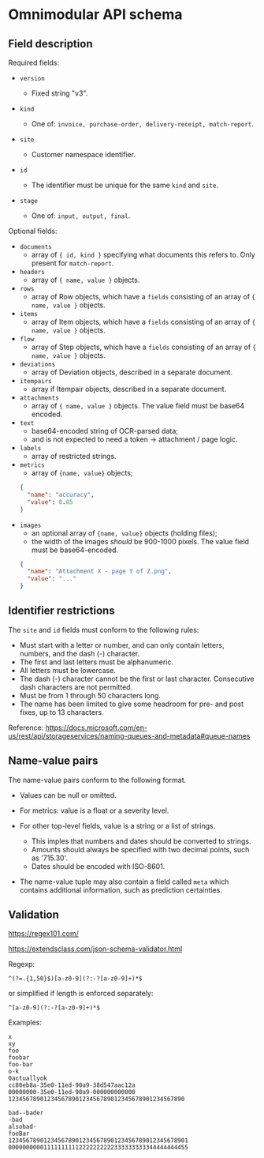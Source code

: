 # Omnimodular API schema

## Field description

Required fields:

- `version`
  - Fixed string "v3".

- `kind`
  - One of: `invoice, purchase-order, delivery-receipt, match-report`.

- `site`
  - Customer namespace identifier.

- `id`
  - The identifier must be unique for the same `kind` and `site`.

- `stage`
  - One of: `input, output, final`.

Optional fields:

- `documents`
  - array of `{ id, kind }` specifying what documents this refers to. Only present for `match-report`.
- `headers`
  - array of `{ name, value }` objects.
- `rows`
  - array of Row objects, which have a `fields` consisting of an array of `{ name, value }` objects.
- `items`
  - array of Item objects, which have a `fields` consisting of an array of `{ name, value }` objects.
- `flow`
  - array of Step objects, which have a `fields` consisting of an array of `{ name, value }` objects.
- `deviations`
  - array of Deviation objects, described in a separate document.
- `itempairs`
  - array if Itempair objects, described in a separate document.
- `attachments`
  - array of `{ name, value }` objects. The value field must be base64 encoded.
- `text`
  - base64-encoded string of OCR-parsed data;
  - and is not expected to need a token -> attachment / page logic.
- `labels`
  - array of restricted strings.
- `metrics`
  - array of `{name, value}` objects;
  ```json
  {
    "name": "accuracy",
    "value": 0.85
  }
  ```
- `images`
  - an optional array of `{name, value}` objects (holding files);
  - the width of the images *should* be 900-1000 pixels.  The value
    field must be base64-encoded.
  ```json
  {
    "name": "Attachment X - page Y of Z.png",
    "value": "..."
  }
  ```

## Identifier restrictions

The `site` and `id` fields must conform to the following rules:

- Must start with a letter or number, and can only contain letters, numbers, and the dash (-) character.
- The first and last letters must be alphanumeric.
- All letters must be lowercase.
- The dash (-) character cannot be the first or last character. Consecutive dash characters are not permitted.
- Must be from 1 through 50 characters long.
- The name has been limited to give some headroom for pre- and post fixes, up to 13 characters.

Reference: https://docs.microsoft.com/en-us/rest/api/storageservices/naming-queues-and-metadata#queue-names

## Name-value pairs

The name-value pairs conform to the following format.

* Values can be null or omitted.

* For metrics: value is a float or a severity level.

* For other top-level fields, value is a string or a list of strings.
  - This imples that numbers and dates should be converted to strings.
  - Amounts should always be specified with two decimal points, such as '715.30'.
  - Dates should be encoded with ISO-8601.

* The name-value tuple may also contain a field called `meta` which contains additional information, such as prediction certainties.

## Validation

https://regex101.com/

https://extendsclass.com/json-schema-validator.html

Regexp:

```
^(?=.{1,50}$)[a-z0-9](?:-?[a-z0-9]+)*$
```

or simplified if length is enforced separately:

```
^[a-z0-9](?:-?[a-z0-9]+)*$
```

Examples:

```
x
xy
foo
foobar
foo-bar
o-k
0actuallyok
cc80eb8a-35e0-11ed-90a9-38d547aac12a
00000000-35e0-11ed-90a9-000000000000
12345678901234567890123456789012345678901234567890
```

```
bad--bader
-bad
alsobad-
fooBar
123456789012345678901234567890123456789012345678901
000000000011111111112222222222333333333344444444455
```
